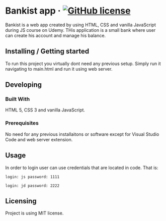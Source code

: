 # Bankist app &middot; [![GitHub license](https://img.shields.io/badge/license-MIT-blue.svg?style=flat-square)](https://github.com/Wawrzynn/bankist-app/blob/master/LICENSE)

Bankist is a web app created by using HTML, CSS and vanilla JavaScript during JS course on Udemy. THis application is a small bank where user can create his account and manage his balance.

## Installing / Getting started

To run this project you virtually dont need any previous setup. Simply run it navigating to main.html and run it using web server.


## Developing

### Built With
HTML 5, CSS 3 and vanilla JavaScript.

### Prerequisites
No need for any previous installaitons or software except for Visual Studio Code and web server extension.

## Usage
In order to login user can use credentials that are located in code. That is:
```shell
login: js password: 1111
```
```shell
login: jd password: 2222
```
## Licensing

Project is using MIT license.
